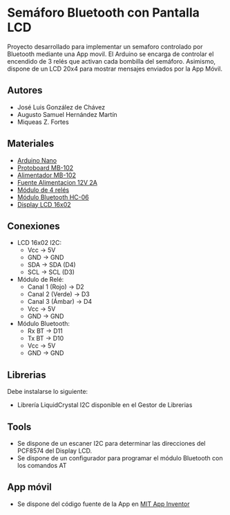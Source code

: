 # Semáforo Bluetooth con Pantalla LCD

Proyecto desarrollado para implementar un semaforo controlado por Bluetooth mediante una App movil. El Arduino se encarga de controlar el encendido de 3 relés que activan cada bombilla del semáforo. Asimismo, dispone de un LCD 20x4 para mostrar mensajes enviados por la App Móvil.

## Autores
- José Luis González de Chávez 
- Augusto Samuel Hernández Martín
- Miqueas Z. Fortes

## Materiales
- [Arduino Nano](https://www.digitalcodesign.com/shop/00017176-placa-compatible-con-arduino-nano-v3-0-4062?search=nano#attr=)
- [Protoboard MB-102](https://www.digitalcodesign.com/shop/00010979-protoboard-mb-102-830-puntos-3442?search=protoboard#attr=)
- [Alimentador MB-102](https://www.digitalcodesign.com/shop/00016933-modulo-alimentacion-mb-102-protoboard-3-3-5v-4038?search=mb-102#attr=)
- [Fuente Alimentacion 12V 2A](https://www.digitalcodesign.com/shop/00019231-fuente-de-alimentacion-12v-2a-con-conector-dc-jack-5063)
- [Módulo de 4 relés](https://www.digitalcodesign.com/shop/00010252-modulo-rele-5v-10a-de-4-canales-3370?search=rel%C3%A9#attr=)
- [Módulo Bluetooth HC-06](https://www.digitalcodesign.com/shop/00016469-modulo-bluetooth-hc-06-3991?search=HC-06#attr=)
- [Display LCD 16x02](https://www.digitalcodesign.com/shop/00016025-pantalla-lcd-16x2-modulo-i2c-3947?search=16x2#attr=)

## Conexiones

 - LCD 16x02 I2C:
 	- Vcc -> 5V
 	- GND -> GND
 	- SDA -> SDA (D4)
 	- SCL -> SCL (D3)
- Módulo de Relé:
	- Canal 1 (Rojo) -> D2
	- Canal 2 (Verde) -> D3
	- Canal 3 (Ámbar) -> D4
	- Vcc -> 5V
	- GND -> GND
- Módulo Bluetooth:
	- Rx BT -> D11
	- Tx BT -> D10
	- Vcc -> 5V
	- GND -> GND

## Librerias

Debe instalarse lo siguiente:

- Librería LiquidCrystal I2C disponible en el Gestor de Librerias

## Tools

- Se dispone de un escaner I2C para determinar las direcciones del PCF8574 del Display LCD.
- Se dispone de un configurador para programar el módulo Bluetooth con los comandos AT

## App móvil

- Se dispone del código fuente de la App en [MIT  App Inventor](http://ai2.appinventor.mit.edu/)
